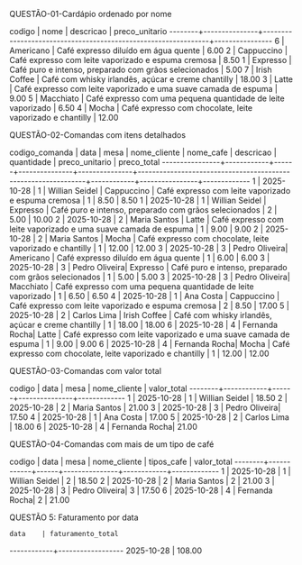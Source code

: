 QUESTÃO-01-Cardápio ordenado por nome

codigo | nome | descricao | preco_unitario
--------+---------------+---------------------------------------------------------------+----------------
6 | Americano | Café expresso diluído em água quente | 6.00
2 | Cappuccino | Café expresso com leite vaporizado e espuma cremosa | 8.50
1 | Expresso | Café puro e intenso, preparado com grãos selecionados | 5.00
7 | Irish Coffee | Café com whisky irlandês, açúcar e creme chantilly | 18.00
3 | Latte | Café expresso com leite vaporizado e uma suave camada de espuma | 9.00
5 | Macchiato | Café expresso com uma pequena quantidade de leite vaporizado | 6.50
4 | Mocha | Café expresso com chocolate, leite vaporizado e chantilly | 12.00

QUESTÃO-02-Comandas com itens detalhados

codigo_comanda | data | mesa | nome_cliente | nome_cafe | descricao | quantidade | preco_unitario | preco_total
----------------+------------+------+---------------+---------------+---------------------------------------------------------------+------------+----------------+-------------
1 | 2025-10-28 | 1 | Willian Seidel | Cappuccino | Café expresso com leite vaporizado e espuma cremosa | 1 | 8.50 | 8.50
1 | 2025-10-28 | 1 | Willian Seidel | Expresso | Café puro e intenso, preparado com grãos selecionados | 2 | 5.00 | 10.00
2 | 2025-10-28 | 2 | Maria Santos | Latte | Café expresso com leite vaporizado e uma suave camada de espuma | 1 | 9.00 | 9.00
2 | 2025-10-28 | 2 | Maria Santos | Mocha | Café expresso com chocolate, leite vaporizado e chantilly | 1 | 12.00 | 12.00
3 | 2025-10-28 | 3 | Pedro Oliveira| Americano | Café expresso diluído em água quente | 1 | 6.00 | 6.00
3 | 2025-10-28 | 3 | Pedro Oliveira| Expresso | Café puro e intenso, preparado com grãos selecionados | 1 | 5.00 | 5.00
3 | 2025-10-28 | 3 | Pedro Oliveira| Macchiato | Café expresso com uma pequena quantidade de leite vaporizado | 1 | 6.50 | 6.50
4 | 2025-10-28 | 1 | Ana Costa | Cappuccino | Café expresso com leite vaporizado e espuma cremosa | 2 | 8.50 | 17.00
5 | 2025-10-28 | 2 | Carlos Lima | Irish Coffee | Café com whisky irlandês, açúcar e creme chantilly | 1 | 18.00 | 18.00
6 | 2025-10-28 | 4 | Fernanda Rocha| Latte | Café expresso com leite vaporizado e uma suave camada de espuma | 1 | 9.00 | 9.00
6 | 2025-10-28 | 4 | Fernanda Rocha| Mocha | Café expresso com chocolate, leite vaporizado e chantilly | 1 | 12.00 | 12.00

QUESTÃO-03-Comandas com valor total

codigo | data | mesa | nome_cliente | valor_total
--------+------------+------+---------------+-------------
1 | 2025-10-28 | 1 | Willian Seidel | 18.50
2 | 2025-10-28 | 2 | Maria Santos | 21.00
3 | 2025-10-28 | 3 | Pedro Oliveira| 17.50
4 | 2025-10-28 | 1 | Ana Costa | 17.00
5 | 2025-10-28 | 2 | Carlos Lima | 18.00
6 | 2025-10-28 | 4 | Fernanda Rocha| 21.00

QUESTÃO-04-Comandas com mais de um tipo de café

codigo | data | mesa | nome_cliente | tipos_cafe | valor_total
--------+------------+------+---------------+------------+-------------
1 | 2025-10-28 | 1 | Willian Seidel | 2 | 18.50
2 | 2025-10-28 | 2 | Maria Santos | 2 | 21.00
3 | 2025-10-28 | 3 | Pedro Oliveira| 3 | 17.50
6 | 2025-10-28 | 4 | Fernanda Rocha| 2 | 21.00

QUESTÃO 5: Faturamento por data

    data    | faturamento_total

------------+------------------
2025-10-28 | 108.00
